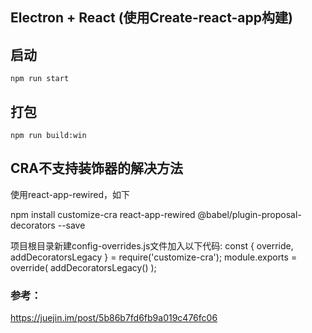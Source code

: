 ## Electron + React (使用Create-react-app构建)

## 启动
`npm run start`

## 打包
`npm run build:win`

## CRA不支持装饰器的解决方法
使用react-app-rewired，如下

npm install customize-cra react-app-rewired @babel/plugin-proposal-decorators --save

项目根目录新建config-overrides.js文件加入以下代码:
const { override, addDecoratorsLegacy } = require('customize-cra');
module.exports = override(
    addDecoratorsLegacy()
);

### 参考：
https://juejin.im/post/5b86b7fd6fb9a019c476fc06
